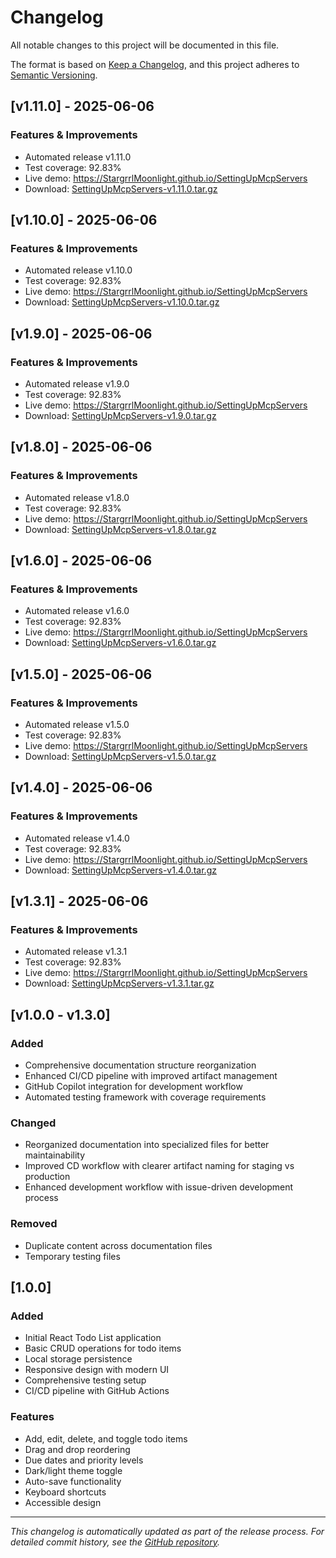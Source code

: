 # Changelog

All notable changes to this project will be documented in this file.

The format is based on [Keep a Changelog](https://keepachangelog.com/en/1.0.0/),
and this project adheres to [Semantic Versioning](https://semver.org/spec/v2.0.0.html).

## [v1.11.0] - 2025-06-06

### Features & Improvements
- Automated release v1.11.0
- Test coverage: 92.83%
- Live demo: https://StargrrlMoonlight.github.io/SettingUpMcpServers
- Download: [SettingUpMcpServers-v1.11.0.tar.gz](https://github.com/StargrrlMoonlight/SettingUpMcpServers/releases/download/v1.11.0/SettingUpMcpServers-v1.11.0.tar.gz)

## [v1.10.0] - 2025-06-06

### Features & Improvements
- Automated release v1.10.0
- Test coverage: 92.83%
- Live demo: https://StargrrlMoonlight.github.io/SettingUpMcpServers
- Download: [SettingUpMcpServers-v1.10.0.tar.gz](https://github.com/StargrrlMoonlight/SettingUpMcpServers/releases/download/v1.10.0/SettingUpMcpServers-v1.10.0.tar.gz)

## [v1.9.0] - 2025-06-06

### Features & Improvements
- Automated release v1.9.0
- Test coverage: 92.83%
- Live demo: https://StargrrlMoonlight.github.io/SettingUpMcpServers
- Download: [SettingUpMcpServers-v1.9.0.tar.gz](https://github.com/StargrrlMoonlight/SettingUpMcpServers/releases/download/v1.9.0/SettingUpMcpServers-v1.9.0.tar.gz)

## [v1.8.0] - 2025-06-06

### Features & Improvements
- Automated release v1.8.0
- Test coverage: 92.83%
- Live demo: https://StargrrlMoonlight.github.io/SettingUpMcpServers
- Download: [SettingUpMcpServers-v1.8.0.tar.gz](https://github.com/StargrrlMoonlight/SettingUpMcpServers/releases/download/v1.8.0/SettingUpMcpServers-v1.8.0.tar.gz)

## [v1.6.0] - 2025-06-06

### Features & Improvements
- Automated release v1.6.0
- Test coverage: 92.83%
- Live demo: https://StargrrlMoonlight.github.io/SettingUpMcpServers
- Download: [SettingUpMcpServers-v1.6.0.tar.gz](https://github.com/StargrrlMoonlight/SettingUpMcpServers/releases/download/v1.6.0/SettingUpMcpServers-v1.6.0.tar.gz)

## [v1.5.0] - 2025-06-06

### Features & Improvements
- Automated release v1.5.0
- Test coverage: 92.83%
- Live demo: https://StargrrlMoonlight.github.io/SettingUpMcpServers
- Download: [SettingUpMcpServers-v1.5.0.tar.gz](https://github.com/StargrrlMoonlight/SettingUpMcpServers/releases/download/v1.5.0/SettingUpMcpServers-v1.5.0.tar.gz)

## [v1.4.0] - 2025-06-06

### Features & Improvements
- Automated release v1.4.0
- Test coverage: 92.83%
- Live demo: https://StargrrlMoonlight.github.io/SettingUpMcpServers
- Download: [SettingUpMcpServers-v1.4.0.tar.gz](https://github.com/StargrrlMoonlight/SettingUpMcpServers/releases/download/v1.4.0/SettingUpMcpServers-v1.4.0.tar.gz)

## [v1.3.1] - 2025-06-06

### Features & Improvements
- Automated release v1.3.1
- Test coverage: 92.83%
- Live demo: https://StargrrlMoonlight.github.io/SettingUpMcpServers
- Download: [SettingUpMcpServers-v1.3.1.tar.gz](https://github.com/StargrrlMoonlight/SettingUpMcpServers/releases/download/v1.3.1/SettingUpMcpServers-v1.3.1.tar.gz)

## [v1.0.0 - v1.3.0]

### Added
- Comprehensive documentation structure reorganization
- Enhanced CI/CD pipeline with improved artifact management
- GitHub Copilot integration for development workflow
- Automated testing framework with coverage requirements

### Changed
- Reorganized documentation into specialized files for better maintainability
- Improved CD workflow with clearer artifact naming for staging vs production
- Enhanced development workflow with issue-driven development process

### Removed
- Duplicate content across documentation files
- Temporary testing files

## [1.0.0] 

### Added
- Initial React Todo List application
- Basic CRUD operations for todo items
- Local storage persistence
- Responsive design with modern UI
- Comprehensive testing setup
- CI/CD pipeline with GitHub Actions

### Features
- Add, edit, delete, and toggle todo items
- Drag and drop reordering
- Due dates and priority levels
- Dark/light theme toggle
- Auto-save functionality
- Keyboard shortcuts
- Accessible design

---

*This changelog is automatically updated as part of the release process. For detailed commit history, see the [GitHub repository](https://github.com/StargrrlMoonlight/SettingUpMcpServers).*
